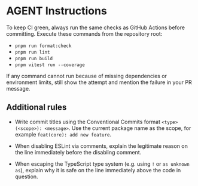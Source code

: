 # AGENT Instructions

To keep CI green, always run the same checks as GitHub Actions before committing.
Execute these commands from the repository root:

- `pnpm run format:check`
- `pnpm run lint`
- `pnpm run build`
- `pnpm vitest run --coverage`

If any command cannot run because of missing dependencies or environment limits,
still show the attempt and mention the failure in your PR message.

## Additional rules

- Write commit titles using the Conventional Commits format
  `<type>(<scope>): <message>`. Use the current package name as the scope,
  for example `feat(core): add new feature`.

- When disabling ESLint via comments, explain the legitimate reason on the line
  immediately before the disabling comment.
- When escaping the TypeScript type system (e.g. using `!` or `as unknown as`),
  explain why it is safe on the line immediately above the code in question.
